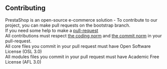 Contributing
------------

PrestaShop is an open-source e-commerce solution - To contribute to our project, you can make pull requests on the bootstrap branch.  
If you need some help to make a [pull-request][1]  
All contributions must respect [the coding norm][2] and [the commit norm][3] in your pull-request.  
All core files you commit in your pull request must have Open Software License (OSL 3.0)  
All modules files you commit in your pull request must have Academic Free License (AFL 3.0)  

[1]: https://help.github.com/articles/using-pull-requests
[2]: http://docs.prestashop.com/display/PS15/Coding+Standards
[3]: http://docs.prestashop.com/display/PS15/How+to+write+a+commit+message

